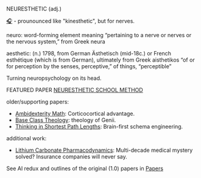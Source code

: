 NEURESTHETIC (adj.)

[🎧](https://translate.google.com/?sl=auto&tl=en&text=neuresthetic&op=translate) - prounounced like "kinesthetic", but for nerves.

neuro: word-forming element meaning “pertaining to a nerve or nerves or the nervous system,” from Greek neura

aesthetic: (n.) 1798, from German Ästhetisch (mid-18c.) or French esthétique (which is from German), ultimately from Greek aisthetikos “of or for perception by the senses, perceptive,” of things, “perceptible”

Turning neuropsychology on its head.

<!--- ### [neuresthetics.github.io](https://neuresthetics.github.io/) --->

FEATURED PAPER [NEURESTHETIC SCHOOL METHOD](https://github.com/neuresthetics/neuresthetics/blob/main/papers/PAPERS%202.0/Neuresthetic%20School%20Method.pdf)

older/supporting papers:

- <a href="https://github.com/neuresthetics/neuresthetics/blob/main/papers/PAPERS%202.0/Ambidexterity.pdf" target="_blank">Ambidexterity Math</a>: Corticocortical advantage.
- <a href="https://github.com/neuresthetics/neuresthetics/blob/main/papers/PAPERS%202.0/Base%20Class%20Theology.pdf" target="_blank">Base Class Theology</a>: theology of Genii.
- <a href="https://github.com/neuresthetics/neuresthetics/blob/main/papers/PAPERS%202.0/Thinking%20in%20Shortest%20Path%20Lengths.pdf" target="_blank">Thinking in Shortest Path Lengths</a>: Brain-first schema engineering.

additional work:

- <a href="https://github.com/neuresthetics/neuresthetics/blob/main/papers/Bioelectric%20Lithium%20Compound%20Hypothesis.pdf" target="_blank">Lithium Carbonate Pharmacodynamics</a>: Multi-decade medical mystery solved? Insurance companies will never say.

See AI redux and outlines of the original (1.0) papers in [Papers](https://github.com/neuresthetics/neuresthetics/tree/main/papers)

<!---

[<img src="https://www.codewars.com/users/neuresthetics/badges/large">](https://www.codewars.com/users/neuresthetics)

![visitors](https://visitor-badge.laobi.icu/badge?page_id=neuresthetic.neurethetics)
--->
